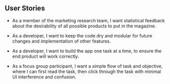 ## User Stories

* As a member of the marketing research team, I want statistical feedback about the desirability of all possible products to put in the magazine.

* As a developer, I want to keep the code dry and modular for future changes and implementation of other features.

* As a developer, I want to build the app one task at a time, to ensure the end product will work correctly.

* As a focus group participant, I want a simple flow of task and objective, where I can first read the task, then click through the task with minimal UI interference and confusion.
